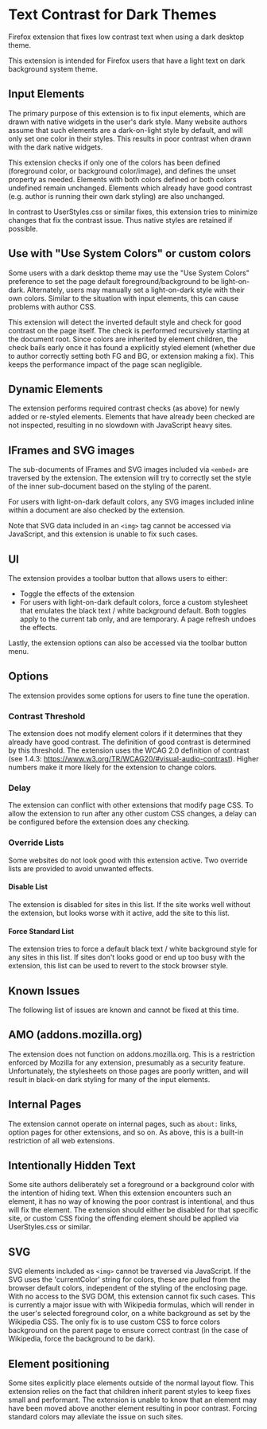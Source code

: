 # Text Contrast for Dark Themes

Firefox extension that fixes low contrast text when using a dark desktop theme.

This extension is intended for Firefox users that have a light text on dark
background system theme.

## Input Elements

The primary purpose of this extension is to fix input elements, which are drawn
with native widgets in the user's dark style. Many website authors assume that
such elements are a dark-on-light style by default, and will only set one color
in their styles. This results in poor contrast when drawn with the dark native
widgets.

This extension checks if only one of the colors has been defined (foreground
color, or background color/image), and defines the unset property as needed.
Elements with both colors defined or both colors undefined remain unchanged.
Elements which already have good contrast (e.g. author is running their own dark
styling) are also unchanged.

In contrast to UserStyles.css or similar fixes, this extension tries to minimize
changes that fix the contrast issue. Thus native styles are retained if
possible.

## Use with "Use System Colors" or custom colors

Some users with a dark desktop theme may use the "Use System Colors" preference
to set the page default foreground/background to be light-on-dark. Alternately,
users may manually set a light-on-dark style with their own colors. Similar to
the situation with input elements, this can cause problems with author CSS.

This extension will detect the inverted default style and check for good
contrast on the page itself. The check is performed recursively starting at the
document root. Since colors are inherited by element children, the check bails
early once it has found a explicitly styled element (whether due to author
correctly setting both FG and BG, or extension making a fix). This keeps the
performance impact of the page scan negligible.

## Dynamic Elements

The extension performs required contrast checks (as above) for newly added or
re-styled elements. Elements that have already been checked are not
inspected, resulting in no slowdown with JavaScript heavy sites.

## IFrames and SVG images

The sub-documents of IFrames and SVG images included via `<embed>` are traversed
by the extension. The extension will try to correctly set the style of the inner
sub-document based on the styling of the parent.

For users with light-on-dark default colors, any SVG images included inline
within a document are also checked by the extension.

Note that SVG data included in an `<img>` tag cannot be accessed via JavaScript,
and this extension is unable to fix such cases.

## UI

The extension provides a toolbar button that allows users to either:
- Toggle the effects of the extension
- For users with light-on-dark default colors, force a custom stylesheet that
  emulates the black text / white background default.
Both toggles apply to the current tab only, and are temporary. A page refresh
undoes the effects.

Lastly, the extension options can also be accessed via the toolbar button menu.

## Options

The extension provides some options for users to fine tune the operation.

### Contrast Threshold

The extension does not modify element colors if it determines that they already
have good contrast. The definition of good contrast is determined by this
threshold. The extension uses the WCAG 2.0 definition of contrast
(see 1.4.3: https://www.w3.org/TR/WCAG20/#visual-audio-contrast). Higher numbers
make it more likely for the extension to change colors.

### Delay

The extension can conflict with other extensions that modify page CSS. To allow
the extension to run after any other custom CSS changes, a delay can be
configured before the extension does any checking.

### Override Lists

Some websites do not look good with this extension active. Two override lists
are provided to avoid unwanted effects.

#### Disable List

The extension is disabled for sites in this list. If the site works well without
the extension, but looks worse with it active, add the site to this list.

#### Force Standard List

The extension tries to force a default black text / white background style for
any sites in this list. If sites don't looks good or end up too busy with the
extension, this list can be used to revert to the stock browser style.

## Known Issues

The following list of issues are known and cannot be fixed at this time.

## AMO (addons.mozilla.org)

The extension does not function on addons.mozilla.org. This is a restriction
enforced by Mozilla for any extension, presumably as a security feature.
Unfortunately, the stylesheets on those pages are poorly written, and will
result in black-on dark styling for many of the input elements.

## Internal Pages

The extension cannot operate on internal pages, such as `about:` links,
option pages for other extensions, and so on. As above, this is a built-in
restriction of all web extensions.

## Intentionally Hidden Text

Some site authors deliberately set a foreground or a background color with the
intention of hiding text. When this extension encounters such an element, it has
no way of knowing the poor contrast is intentional, and thus will fix the
element. The extension should either be disabled for that specific site, or
custom CSS fixing the offending element should be applied via UserStyles.css or
similar.

## SVG

SVG elements included as `<img>` cannot be traversed via JavaScript. If the SVG
uses the 'currentColor' string for colors, these are pulled from the browser
default colors, independent of the styling of the enclosing page. With no access
to the SVG DOM, this extension cannot fix such cases. This is currently a major
issue with with Wikipedia formulas, which will render in the user's selected
foreground color, on a white background as set by the Wikipedia CSS. The only
fix is to use custom CSS to force colors background on the parent page to ensure
correct contrast (in the case of Wikipedia, force the background to be dark).

## Element positioning

Some sites explicitly place elements outside of the normal layout flow. This
extension relies on the fact that children inherit parent styles to keep fixes
small and performant. The extension is unable to know that an element may have
been moved above another element resulting in poor contrast. Forcing standard
colors may alleviate the issue on such sites.
